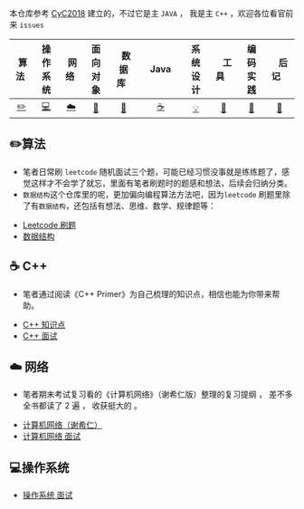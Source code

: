 本仓库参考 [CyC2018](https://github.com/CyC2018/CS-Notes) 建立的，不过它是主 `JAVA` ， 我是主 `C++` ，欢迎各位看官前来 `issues`

| &nbsp;算法&nbsp; | 操作系统 | &nbsp;网络&nbsp;|面向对象| &nbsp;&nbsp;数据库&nbsp;&nbsp;|&nbsp;&nbsp;&nbsp;Java&nbsp;&nbsp;&nbsp;|         系统设计| &nbsp;&nbsp;&nbsp;工具&nbsp;&nbsp;&nbsp; |编码实践| &nbsp;&nbsp;&nbsp;后记&nbsp;&nbsp;&nbsp; |
| :---: | :----: | :---: | :----: | :----: | :----: | :----: | :----: | :----: | :----: |
| [:pencil2:](#pencil2-算法) | [:computer:](#computer-操作系统) | [:cloud:](#cloud-网络) | [:art:](#art-面向对象) | [:floppy_disk:](#floppy_disk-数据库) |[:coffee:](#coffee-java)| [:bulb:](#bulb-系统设计) |[:wrench:](#wrench-工具)| [:watermelon:](#watermelon-编码实践) |[:memo:](#memo-后记)|


## :pencil2:算法
* 笔者日常刷 `leetcode` 随机面试三个题，可能已经习惯没事就是练练题了，感觉这样才不会学了就忘，里面有笔者刷题时的题感和想法，后续会归纳分类。
* `数据结构`这个仓库里的呢，更加偏向编程算法方法吧，因为`leetcode` 刷题里除了有`数据结构`，还包括有想法、思维、数学、规律题等：
- [Leetcode 刷题](https://github.com/Fightjiang/leetcode-study)
- [数据结构](https://github.com/Fightjiang/Data-Structure)

## :coffee: C++
* 笔者通过阅读《C++ Primer》为自己梳理的知识点，相信也能为你带来帮助。
- [C++ 知识点](./C%2B%2B/C%2B%2B_知识点.md)
- [C++ 面试](./Language.md)
## :cloud: 网络
* 笔者期末考试复习看的《计算机网络》（谢希仁版）整理的复习提纲 ， 差不多全书都读了 2 遍 ， 收获挺大的 。
- [计算机网络（谢希仁）](./ComputerNetwork/计算机网络.md)
- [计算机网络 面试](./Network.md)
## :computer:操作系统
- [操作系统 面试](./OS.md)